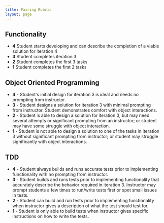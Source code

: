 ```yaml
---
title: Pairing Rubric
layout: page
---
```


## Functionality

  * **4** Student starts developing and can describe the completion of a viable solution for iteration 4
  * **3** Student completes iteration 3
  * **2** Student completes the first 3 tasks
  * **1** Student completes the first 2 tasks

## Object Oriented Programming

  * **4** - Student's initial design for iteration 3 is ideal and needs no prompting from instructor.
  * **3** - Student designs a solution for iteration 3 with minimal prompting from instructor. Student demonstrates comfort with object interactions.
  * **2** - Student is able to design a solution for iteration 3, but may need several attempts or significant prompting from an instructor; or student may have some struggle with object interaction.
  * **1** - Student is not able to design a solution to one of the tasks in iteration 3 without significant prompting from instructor; or student may struggle significantly with object interactions.

## TDD

  * **4** - Student always builds and runs accurate tests prior to implementing functionality with no prompting from instructor.
  * **3** - Student builds and runs tests prior to implementing functionality that accurately describe the behavior required in iteration 3. Instructor may prompt students a few times to run/write tests first or spot small issues in tests.
  * **2** - Student can build and run tests prior to implementing functionality when instructor gives a description of what the test should test for.
  * **1** - Student is only able to build tests when instructor gives specific instructions on how to write the tests.
